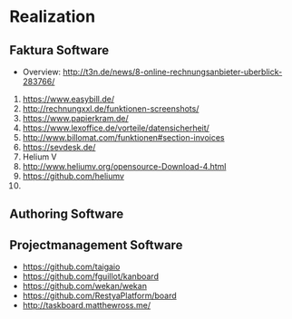 # Realization

## Faktura Software
* Overview: http://t3n.de/news/8-online-rechnungsanbieter-uberblick-283766/

1. https://www.easybill.de/
2. http://rechnungxxl.de/funktionen-screenshots/
3. https://www.papierkram.de/
4. https://www.lexoffice.de/vorteile/datensicherheit/
5. http://www.billomat.com/funktionen#section-invoices
6. https://sevdesk.de/
7. Helium V
  1. http://www.heliumv.org/opensource-Download-4.html
  2. https://github.com/heliumv
  3. 
  

## Authoring Software


## Projectmanagement Software
* https://github.com/taigaio
* https://github.com/fguillot/kanboard
* https://github.com/wekan/wekan
* https://github.com/RestyaPlatform/board
* http://taskboard.matthewross.me/